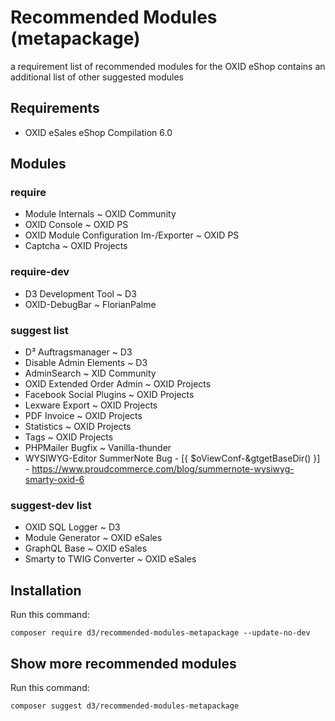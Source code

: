# Recommended Modules (metapackage)
a requirement list of recommended modules for the OXID eShop
contains an additional list of other suggested modules

## Requirements

* OXID eSales eShop Compilation 6.0

## Modules

### require
* Module Internals ~ OXID Community
* OXID Console ~ OXID PS
* OXID Module Configuration Im-/Exporter ~ OXID PS
* Captcha ~ OXID Projects

### require-dev
* D3 Development Tool ~ D3
* OXID-DebugBar ~ FlorianPalme

### suggest list
* D³ Auftragsmanager ~ D3
* Disable Admin Elements ~ D3
* AdminSearch ~ XID Community
* OXID Extended Order Admin ~ OXID Projects
* Facebook Social Plugins ~ OXID Projects
* Lexware Export ~ OXID Projects
* PDF Invoice ~ OXID Projects
* Statistics ~ OXID Projects
* Tags ~ OXID Projects
* PHPMailer Bugfix ~ Vanilla-thunder
* WYSIWYG-Editor SummerNote Bug - [{ $oViewConf-&gtgetBaseDir() }] - https://www.proudcommerce.com/blog/summernote-wysiwyg-smarty-oxid-6

### suggest-dev list
* OXID SQL Logger ~ D3
* Module Generator ~ OXID eSales
* GraphQL Base ~ OXID eSales
* Smarty to TWIG Converter ~ OXID eSales

## Installation

Run this command:

`composer require d3/recommended-modules-metapackage --update-no-dev`

## Show more recommended modules

Run this command:

`composer suggest d3/recommended-modules-metapackage`